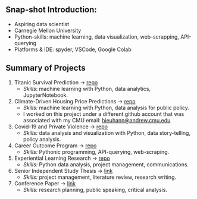 ## Snap-shot Introduction:
- Aspiring data scientist
- Carnegie Mellon University
- Python-skills: machine learning, data visualization, web-scrapping, API-querying
- Platforms & IDE: spyder, VSCode, Google Colab 

## Summary of Projects
 1. Titanic Survival Prediction -> [repo](https://github.com/hieuhannguyen/titanic)
    - *Skills*: machine learning with Python, data analytics, JupyterNotebook. 
 2. Climate-Driven Housing Price Predictions -> [repo](https://github.com/MLFP-90803-SP24-FinalProjects/Team17-FinalProject)
    - *Skills:* machine learning with Python, data analysis for public policy.
    - I worked on this project under a different github account that was associated with my CMU email: hieuhann@andrew.cmu.edu
 3. Covid-19 and Private Violence -> [repo](https://github.com/hieuhannguyen/Covid19-and-Private-Violence)
    - *Skills:* data analysis and visualization with Python, data story-telling, policy analysis.
 4. Career Outcome Program -> [repo](https://github.com/hieuhannguyen/Career-Outcome)
    - *Skills:* Pythonic programming, API-querying, web-scraping.
 5. Experiential Learning Research -> [repo](https://github.com/hieuhannguyen/experiential_learning)
    - *Skills:* Python data analysis, project management, communications.
 6. Senior Independent Study Thesis -> [link](https://wooster.edu/2022/04/26/hannah-nguyen-2/)
    - *Skills:* project management, literature review, research writing. 
 7. Conference Paper -> [link](https://www.linkedin.com/feed/update/urn:li:activity:6999144353852010496/?updateEntityUrn=urn%3Ali%3Afs_feedUpdate%3A%28V2%2Curn%3Ali%3Aactivity%3A6999144353852010496%29)
    - *Skills:* research planning, public speaking, critical analysis.
